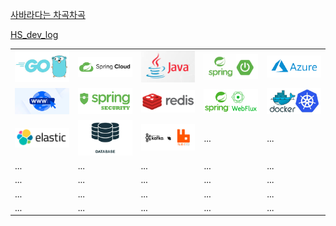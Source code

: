 [사바라다는 차곡차곡](https://sabarada.tistory.com/)

[HS_dev_log](https://innovation123.tistory.com/category/Spring?page=4)

<table>
  <tr>
    <td>
      <a href="https://github.com/AllUneedisS2/Dictionary/blob/main/Golang.md">
        <img src="images/Golang.jpeg" width="300" />
      </a>
    </td>
    <td>
      <a href="https://github.com/AllUneedisS2/Dictionary/blob/main/SpringCloud.md">
        <img src="images/SpringCloud.png" width="300" />
      </a>
    </td>
    <td>
      <a href="https://github.com/AllUneedisS2/Dictionary/blob/main/Java.md">
        <img src="images/Java.png" width="300" />
      </a>
    </td>
    <td>
      <a href="https://github.com/AllUneedisS2/Dictionary/blob/main/Spring.md">
        <img src="images/Spring.png" width="300" />
      </a>
    </td>
    <td>
      <a href="https://github.com/AllUneedisS2/Dictionary/blob/main/Azure.md">
        <img src="images/Azure.png" width="300" />
      </a>
    </td>
  </tr>
  <tr>
    <td>
      <a href="https://github.com/AllUneedisS2/Dictionary/blob/main/WWW.md">
        <img src="images/WWW.jpeg" width="300" />
      </a>
    </td>
    <td>
      <a href="https://github.com/AllUneedisS2/Dictionary/blob/main/SpringSecurity.md">
        <img src="images/SpringSecurity.png" width="300" />
      </a>
    </td>
    <td>
      <a href="https://github.com/AllUneedisS2/Dictionary/blob/main/Redis.md">
        <img src="images/Redis.png" width="300" />
      </a>
    </td>
    <td>
      <a href="https://github.com/AllUneedisS2/Dictionary/blob/main/SpringWebflux.md">
        <img src="images/SpringWebflux.png" width="300" />
      </a>
    </td>
    <td>
      <a href="https://github.com/AllUneedisS2/Dictionary/blob/main/DockerK8s.md">
        <img src="images/DockerK8s.png" width="300" />
      </a>
    </td>
  </tr>
  <tr>
    <td>
      <a href="https://github.com/AllUneedisS2/Dictionary/blob/main/Elastic.md">
        <img src="images/Elastic.png" width="300" />
      </a>
    </td>
    <td>
      <a href="https://github.com/AllUneedisS2/Dictionary/blob/main/Database.md">
        <img src="images/Database.png" width="300" />
      </a>
    </td>
    <td>
      <a href="https://github.com/AllUneedisS2/Dictionary/blob/main/KafkaRabbitMQ.md">
        <img src="images/KafkaRabbitMQ.png" width="300" />
      </a>
    </td>
    <td>...</td>
    <td>...</td>
  </tr>
  <tr>
    <td>...</td>
    <td>...</td>
    <td>...</td>
    <td>...</td>
    <td>...</td>
  </tr>
  <tr>
    <td>...</td>
    <td>...</td>
    <td>...</td>
    <td>...</td>
    <td>...</td>
  </tr>
  <tr>
    <td>...</td>
    <td>...</td>
    <td>...</td>
    <td>...</td>
    <td>...</td>
  </tr>
  <tr>
    <td>...</td>
    <td>...</td>
    <td>...</td>
    <td>...</td>
    <td>...</td>
  </tr>
</table>
